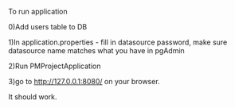 To run application  

0)Add users table to DB  

1)In application.properties - fill in datasource password, make sure 
datasource name matches what you have in pgAdmin  

2)Run PMProjectApplication  

3)go to http://127.0.0.1:8080/ on your browser.  

It should work.
